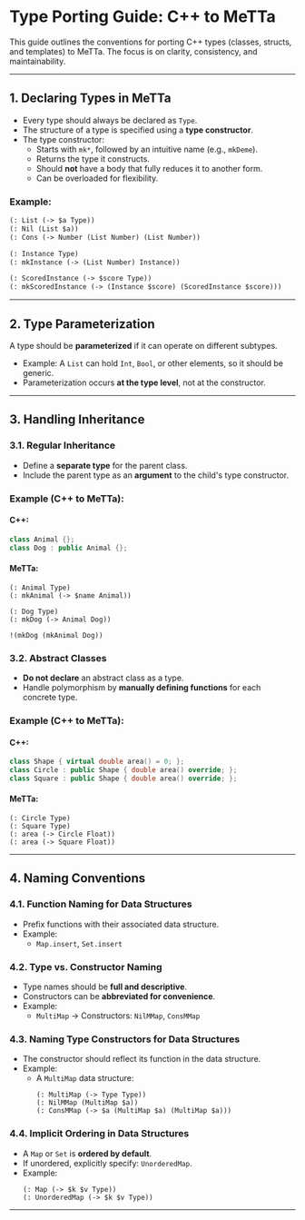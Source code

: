 # Type Porting Guide: C++ to MeTTa

This guide outlines the conventions for porting C++ types (classes, structs, and templates) to MeTTa. The focus is on clarity, consistency, and maintainability.

---

## 1. Declaring Types in MeTTa

- Every type should always be declared as `Type`.
- The structure of a type is specified using a **type constructor**.
- The type constructor:
  - Starts with `mk*`, followed by an intuitive name (e.g., `mkDeme`).
  - Returns the type it constructs.
  - Should **not** have a body that fully reduces it to another form.
  - Can be overloaded for flexibility.

### Example:
```scheme
(: List (-> $a Type))
(: Nil (List $a))
(: Cons (-> Number (List Number) (List Number))
```
```scheme
(: Instance Type)
(: mkInstance (-> (List Number) Instance))

(: ScoredInstance (-> $score Type))
(: mkScoredInstance (-> (Instance $score) (ScoredInstance $score)))
```

---

## 2. Type Parameterization

A type should be **parameterized** if it can operate on different subtypes.

- Example: A `List` can hold `Int`, `Bool`, or other elements, so it should be generic.
- Parameterization occurs **at the type level**, not at the constructor.

---

## 3. Handling Inheritance

### 3.1. Regular Inheritance

- Define a **separate type** for the parent class.
- Include the parent type as an **argument** to the child's type constructor.

### Example (C++ to MeTTa):
#### C++:
```cpp
class Animal {};
class Dog : public Animal {};
```
#### MeTTa:
```metta
(: Animal Type)
(: mkAnimal (-> $name Animal))

(: Dog Type)
(: mkDog (-> Animal Dog))

!(mkDog (mkAnimal Dog))
```

### 3.2. Abstract Classes

- **Do not declare** an abstract class as a type.
- Handle polymorphism by **manually defining functions** for each concrete type.

### Example (C++ to MeTTa):
#### C++:
```cpp
class Shape { virtual double area() = 0; };
class Circle : public Shape { double area() override; };
class Square : public Shape { double area() override; };
```
#### MeTTa:
```metta
(: Circle Type)
(: Square Type)
(: area (-> Circle Float))
(: area (-> Square Float))
```

---

## 4. Naming Conventions

### 4.1. Function Naming for Data Structures

- Prefix functions with their associated data structure.
- Example:
  - `Map.insert`, `Set.insert`

### 4.2. Type vs. Constructor Naming

- Type names should be **full and descriptive**.
- Constructors can be **abbreviated for convenience**.
- Example:
  - `MultiMap` → Constructors: `NilMMap`, `ConsMMap`

### 4.3. Naming Type Constructors for Data Structures

- The constructor should reflect its function in the data structure.
- Example:
  - A `MultiMap` data structure:
    ```metta
    (: MultiMap (-> Type Type))
    (: NilMMap (MultiMap $a))
    (: ConsMMap (-> $a (MultiMap $a) (MultiMap $a)))
    ```

### 4.4. Implicit Ordering in Data Structures

- A `Map` or `Set` is **ordered by default**.
- If unordered, explicitly specify: `UnorderedMap`.
- Example:
  ```metta
  (: Map (-> $k $v Type))
  (: UnorderedMap (-> $k $v Type))
  ```

---
